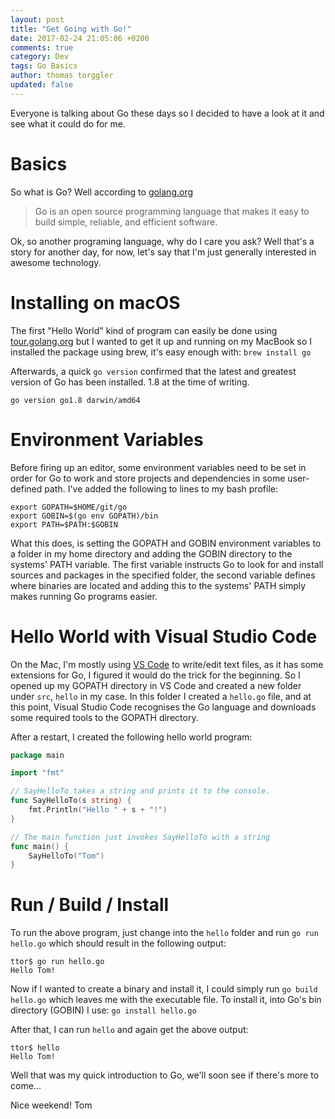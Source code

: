 ```yaml
---
layout: post
title: "Get Going with Go!"
date: 2017-02-24 21:05:06 +0200
comments: true
category: Dev
tags: Go Basics
author: thomas torggler
updated: false
---
```


Everyone is talking about Go these days so I decided to have a look at it and see what it could do for me. 

<!-- more -->

# Basics

So what is Go? Well according to [golang.org](https://golang.org) 
> Go is an open source programming language that makes it easy to build simple, reliable, and efficient software.

Ok, so another programing language, why do I care you ask? Well that's a story for another day, for now, let's say that I'm just generally interested in awesome technology.

# Installing on macOS

The first "Hello World" kind of program can easily be done using [tour.golang.org](https://tour.golang.org) but I wanted to get it up and running on my MacBook so I installed the package using brew, it's easy enough with: `brew install go`

Afterwards, a quick `go version` confirmed that the latest and greatest version of Go has been installed. 1.8 at the time of writing.

`go version go1.8 darwin/amd64`

# Environment Variables

Before firing up an editor, some environment variables need to be set in order for Go to work and store projects and dependencies in some user-defined path. I've added the following to lines to my bash profile:

```
export GOPATH=$HOME/git/go
export GOBIN=$(go env GOPATH)/bin
export PATH=$PATH:$GOBIN
```

What this does, is setting the GOPATH and GOBIN environment variables to a folder in my home directory and adding the GOBIN directory to the systems' PATH variable. 
The first variable instructs Go to look for and install sources and packages in the specified folder, the second variable defines where binaries are located and adding this to the systems' PATH simply makes running Go programs easier.

# Hello World with Visual Studio Code

On the Mac, I'm mostly using [VS Code](https://code.visualstudio.com) to write/edit text files, as it has some extensions for Go, I figured it would do the trick for the beginning. So I opened up my GOPATH directory in VS Code and created a new folder under `src`, `hello` in my case. 
In this folder I created a `hello.go` file, and at this point, Visual Studio Code recognises the Go language and downloads some required tools to the GOPATH directory. 

After a restart, I created the following hello world program:

```go
package main

import "fmt"

// SayHelloTo takes a string and prints it to the console.
func SayHelloTo(s string) {
	fmt.Println("Hello " + s + "!")
}

// The main function just invokes SayHelloTo with a string
func main() {
	SayHelloTo("Tom")
}
```

# Run / Build / Install

To run the above program, just change into the `hello` folder and run `go run hello.go` which should result in the following output:

```
ttor$ go run hello.go
Hello Tom!
```

Now if I wanted to create a binary and install it, I could simply run `go build hello.go` which leaves me with the executable file. To install it, into Go's bin directory (GOBIN) I use: `go install hello.go`

After that, I can run `hello` and again get the above output:

```
ttor$ hello
Hello Tom!
```

Well that was my quick introduction to Go, we'll soon see if there's more to come...

Nice weekend!
Tom
